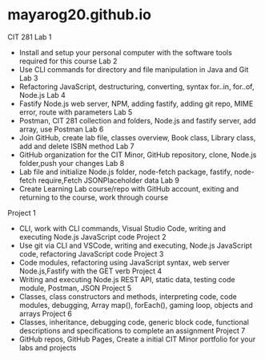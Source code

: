 # mayarog20.github.io
CIT 281 
Lab 1
  - Install and setup your personal computer with the software tools required for this course
Lab 2
  - Use CLI commands for directory and file manipulation in Java and Git
Lab 3
  - Refactoring JavaScript, destructuring, converting, syntax for..in, for..of, Node.js
Lab 4
  - Fastify Node.js web server, NPM, adding fastify, adding git repo, MIME error, route with parameters
Lab 5
  - Postman, CIT 281 collection and folders, Node.js and fastify server, add array, use Postman 
Lab 6
  - Join GitHub, create lab file, classes overview, Book class, Library class, add and delete ISBN method
Lab 7
  - GitHub organization for the CIT Minor, GitHub repository, clone, Node.js folder,push your changes
Lab 8
  - Lab file and initialize Node.js folder, node-fetch package, fastify, node-fetch require,Fetch JSONPlaceholder data
Lab 9
  - Create Learning Lab course/repo with GitHub account, exiting and returning to the course, work through course

Project 1
  - CLI, work with CLI commands, Visual Studio Code, writing and executing Node.js JavaScript code
Project 2
  - Use git via CLI and VSCode, writing and executing, Node.js JavaScript code, refactoring JavaScript code
Project 3
  - Code modules, refactoring using JavaScript syntax, web server Node.js,Fastify with the GET verb
Project 4
  - Writing and executing Node.js REST API, static data, testing code module, Postman, JSON
Project 5
  - Classes, class constructors and methods, interpreting code, code modules, debugging, Array map(), forEach(), gaming loop, objects and arrays
Project 6
  - Classes, inheritance, debugging code, generic block code, functional descriptions and specifications to complete an assignment
Project 7
  - GitHub repos, GitHub Pages, Create a initial CIT Minor portfolio for your labs and projects
